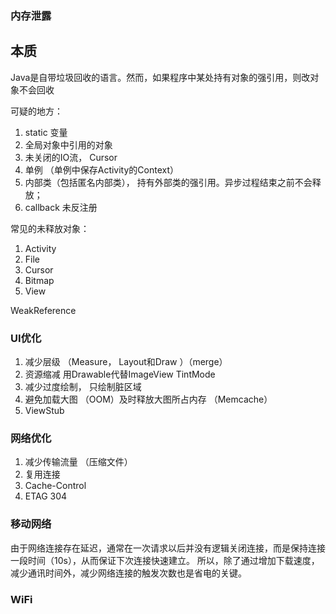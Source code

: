 ### 内存泄露

## 本质
Java是自带垃圾回收的语言。然而，如果程序中某处持有对象的强引用，则改对象不会回收

可疑的地方：
1. static 变量
2. 全局对象中引用的对象
3. 未关闭的IO流， Cursor
4. 单例 （单例中保存Activity的Context）
5. 内部类（包括匿名内部类）， 持有外部类的强引用。异步过程结束之前不会释放；
6. callback 未反注册

常见的未释放对象：
1. Activity
2. File
3. Cursor
4. Bitmap
5. View

WeakReference


### UI优化
1. 减少层级 （Measure， Layout和Draw ）（merge）
2. 资源缩减 用Drawable代替ImageView TintMode
3. 减少过度绘制， 只绘制脏区域 
4. 避免加载大图 （OOM）及时释放大图所占内存 （Memcache）
5. ViewStub

### 网络优化
1. 减少传输流量 （压缩文件）
2. 复用连接
3. Cache-Control
4. ETAG 304

### 移动网络
由于网络连接存在延迟，通常在一次请求以后并没有逻辑关闭连接，而是保持连接一段时间（10s），从而保证下次连接快速建立。
所以，除了通过增加下载速度，减少通讯时间外，减少网络连接的触发次数也是省电的关键。

### WiFi


